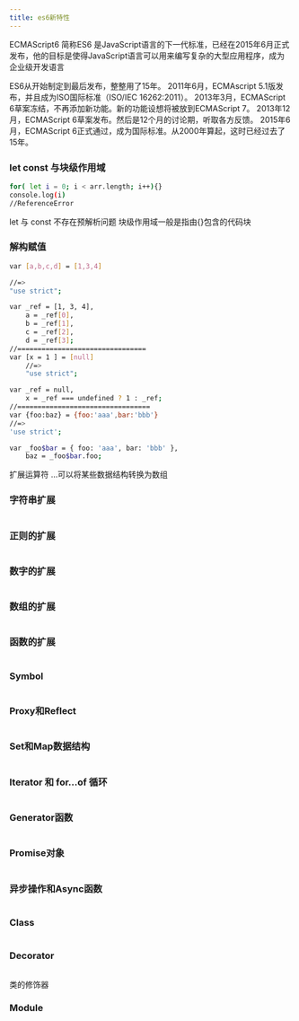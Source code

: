 ```yaml
---
title: es6新特性
---
```

ECMAScript6 简称ES6 是JavaScript语言的下一代标准，已经在2015年6月正式发布，他的目标是使得JavaScript语言可以用来编写复杂的大型应用程序，成为企业级开发语言

ES6从开始制定到最后发布，整整用了15年。
2011年6月，ECMAscript 5.1版发布，并且成为ISO国际标准（ISO/IEC 16262:2011）。
2013年3月，ECMAScript 6草案冻结，不再添加新功能。新的功能设想将被放到ECMAScript 7。
2013年12月，ECMAScript 6草案发布。然后是12个月的讨论期，听取各方反馈。
2015年6月，ECMAScript 6正式通过，成为国际标准。从2000年算起，这时已经过去了15年。

### let const 与块级作用域

``` bash
for( let i = 0; i < arr.length; i++){}
console.log(i)
//ReferenceError 
```
let 与 const 不存在预解析问题
块级作用域一般是指由{}包含的代码块

### 解构赋值

``` bash
var [a,b,c,d] = [1,3,4]

//=>
"use strict";

var _ref = [1, 3, 4],
    a = _ref[0],
    b = _ref[1],
    c = _ref[2],
    d = _ref[3];
//================================
var [x = 1 ] = [null]
    //=>
    "use strict";

var _ref = null,
    x = _ref === undefined ? 1 : _ref;
//=================================
var {foo:baz} = {foo:'aaa',bar:'bbb'}
//=>
'use strict';

var _foo$bar = { foo: 'aaa', bar: 'bbb' },
    baz = _foo$bar.foo;

```
扩展运算符 ...可以将某些数据结构转换为数组
### 字符串扩展

``` bash

```

### 正则的扩展

``` bash

```
### 数字的扩展

``` bash

```

### 数组的扩展

``` bash

```
### 函数的扩展

``` bash

```
### Symbol

``` bash

```
### Proxy和Reflect

``` bash

```

### Set和Map数据结构

``` bash

```
### Iterator 和 for...of 循环

``` bash

```

### Generator函数

``` bash

```

### Promise对象

``` bash

```

### 异步操作和Async函数

``` bash

```

### Class

``` bash

```
### Decorator

``` bash

```
类的修饰器
### Module

``` bash

```















